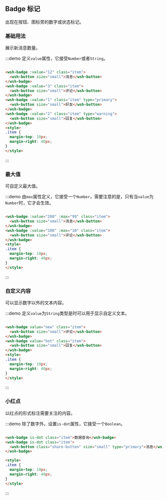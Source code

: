 <script>
  export default {
    data () {
      return {
      }
    },
    methods: {
    }
  }
</script>
## Badge 标记
出现在按钮、图标旁的数字或状态标记。

### 基础用法
展示新消息数量。

:::demo 定义`value`属性，它接受`Number`或者`String`。
``` html

<wsh-badge :value="12" class="item">
  <wsh-button size="small">消息</wsh-button>
</wsh-badge>
<wsh-badge :value="3" class="item">
  <wsh-button size="small">评论</wsh-button>
</wsh-badge>
<wsh-badge :value="1" class="item" type="primary">
  <wsh-button size="small">好友</wsh-button>
</wsh-badge>
<wsh-badge :value="2" class="item" type="warning">
  <wsh-button size="small">回复</wsh-button>
</wsh-badge>
<style>
.item {
  margin-top: 10px;
  margin-right: 40px;
}
</style>
```
:::

### 最大值
可自定义最大值。

:::demo 由`max`属性定义，它接受一个`Number`，需要注意的是，只有当`value`为`Number`时，它才会生效。
``` html

<wsh-badge :value="200" :max="99" class="item">
  <wsh-button size="small">消息</wsh-button>
</wsh-badge>
<wsh-badge :value="100" :max="10" class="item">
  <wsh-button size="small">评论</wsh-button>
</wsh-badge>
<style>
.item {
  margin-top: 10px;
  margin-right: 40px;
}
</style>
```
:::

### 自定义内容
可以显示数字以外的文本内容。

:::demo 定义`value`为`String`类型是时可以用于显示自定义文本。
``` html

<wsh-badge value="new" class="item">
  <wsh-button size="small">评论</wsh-button>
</wsh-badge>
<wsh-badge value="hot" class="item">
  <wsh-button size="small">回复</wsh-button>
</wsh-badge>
<style>
.item {
  margin-top: 10px;
  margin-right: 40px;
}
</style>
```
:::

### 小红点
以红点的形式标注需要关注的内容。

:::demo 除了数字外，设置`is-dot`属性，它接受一个`Boolean`。
``` html

<wsh-badge is-dot class="item">数据查询</wsh-badge>
<wsh-badge is-dot class="item">
  <wsh-button class="share-button" size="small" type="primary">消息</wsh-button>
</wsh-badge>

<style>
.item {
  margin-top: 10px;
  margin-right: 40px;
}
</style>
```
:::
